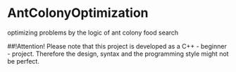 # AntColonyOptimization
optimizing problems by the logic of ant colony food search

##!Attention!
Please note that this project is developed as a C++ - beginner - project.
Therefore the design, syntax and the programming style might not be perfect.

